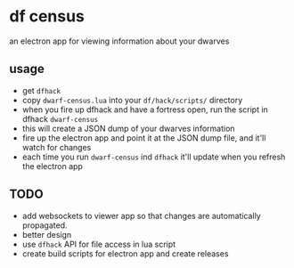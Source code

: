 # df census
an electron app for viewing information about your dwarves

## usage
- get `dfhack`
- copy `dwarf-census.lua` into your `df/hack/scripts/` directory
- when you fire up dfhack and have a fortress open, run the script in dfhack `dwarf-census`
- this will create a JSON dump of your dwarves information
- fire up the electron app and point it at the JSON dump file, and it'll watch for changes
- each time you run `dwarf-census` ind `dfhack` it'll update when you refresh the electron app

## TODO
- add websockets to viewer app so that changes are automatically propagated.
- better design
- use `dfhack` API for file access in lua script
- create build scripts for electron app and create releases
